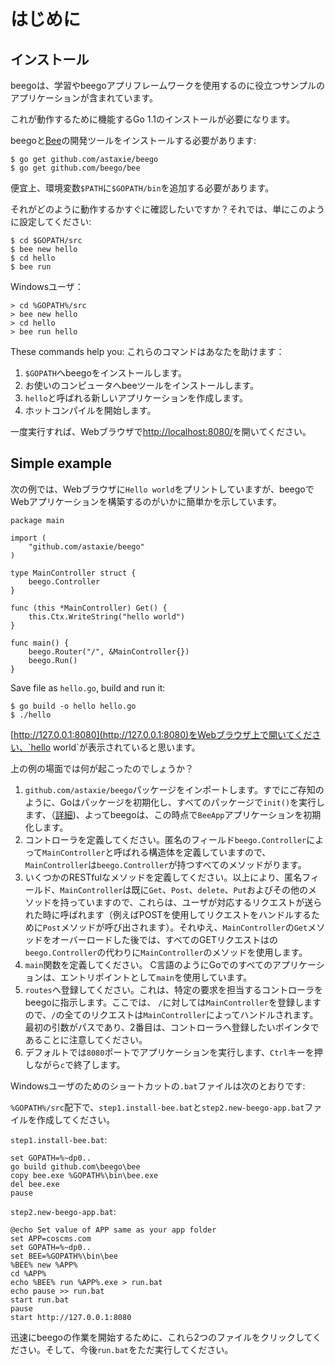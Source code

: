 # はじめに

## インストール

beegoは、学習やbeegoアプリフレームワークを使用するのに役立つサンプルのアプリケーションが含まれています。

これが動作するために機能するGo 1.1のインストールが必要になります。

beegoと[Bee](http://beego.me/docs/install/bee.md)の開発ツールをインストールする必要があります:
	
	$ go get github.com/astaxie/beego
	$ go get github.com/beego/bee


便宜上、環境変数`$PATH`に`$GOPATH/bin`を追加する必要があります。

それがどのように動作するかすぐに確認したいですか？それでは、単にこのように設定してください:

	$ cd $GOPATH/src
	$ bee new hello
	$ cd hello
	$ bee run

Windowsユーザ：

    > cd %GOPATH%/src
    > bee new hello
    > cd hello
    > bee run hello

These commands help you:
これらのコマンドはあなたを助けます：

1. `$GOPATH`へbeegoをインストールします。
2. お使いのコンピュータへbeeツールをインストールします。
3. `hello`と呼ばれる新しいアプリケーションを作成します。
4. ホットコンパイルを開始します。


一度実行すれば、Webブラウザで[http://localhost:8080/](http://localhost:8080/)を開いてください。

## Simple example

次の例では、Webブラウザに`Hello world`をプリントしていますが、beegoでWebアプリケーションを構築するのがいかに簡単かを示しています。

	package main
	
	import (
		"github.com/astaxie/beego"
	)
	
	type MainController struct {
		beego.Controller
	}
	
	func (this *MainController) Get() {
		this.Ctx.WriteString("hello world")
	}
	
	func main() {
		beego.Router("/", &MainController{})
		beego.Run()
	}

Save file as `hello.go`, build and run it:

	$ go build -o hello hello.go
	$ ./hello

[http://127.0.0.1:8080](http://127.0.0.1:8080)をWebブラウザ上で開いてください、`hello world`が表示されていると思います。

上の例の場面では何が起こったのでしょうか？

1. `github.com/astaxie/beego`パッケージをインポートします。すでにご存知のように、Goはパッケージを初期化し、すべてのパッケージで`init()`を実行します、（[詳細](https://github.com/Unknwon/build-web-application-with-golang_EN/blob/master/eBook/02.3.md#main-function-and-init-function))、よってbeegoは、この時点で`BeeApp`アプリケーションを初期化します。
2. コントローラを定義してください。匿名のフィールド`beego.Controller`によって`MainController`と呼ばれる構造体を定義していますので、`MainController`は`beego.Controller`が持つすべてのメソッドがります。
3. いくつかのRESTfulなメソッドを定義してください。以上により、匿名フィールド、`MainController`は既に`Get`、`Post`、`delete`、`Put`およびその他のメソッドを持っていますので、これらは、ユーザが対応するリクエストが送られた時に呼ばれます（例えばPOSTを使用してリクエストをハンドルするために`Post`メソッドが呼び出されます）。それゆえ、`MainController`の`Get`メソッドをオーバーロードした後では、すべてのGETリクエストはの`beego.Controller`の代わりに`MainController`のメソッドを使用します。
4. `main`関数を定義してください。 C言語のようにGoでのすべてのアプリケーションは、エントリポイントとして`main`を使用しています。
5. `routes`へ登録してください。これは、特定の要求を担当するコントローラをbeegoに指示します。ここでは、 `/`に対しては`MainController`を登録しますので、`/`の全てのリクエストは`MainController`によってハンドルされます。最初の引数がパスであり、2番目は、コントローラへ登録したいポインタであることに注意してください。
6. デフォルトでは`8080`ポートでアプリケーションを実行します、`Ctrl`キーを押しながら`c`で終了します。

Windowsユーザのためのショートカットの`.bat`ファイルは次のとおりです:

`%GOPATH%/src`配下で、`step1.install-bee.bat`と`step2.new-beego-app.bat`ファイルを作成してください。

`step1.install-bee.bat`:

	set GOPATH=%~dp0..
	go build github.com\beego\bee
	copy bee.exe %GOPATH%\bin\bee.exe
	del bee.exe
	pause

`step2.new-beego-app.bat`:

	@echo Set value of APP same as your app folder
	set APP=coscms.com
	set GOPATH=%~dp0..
	set BEE=%GOPATH%\bin\bee
	%BEE% new %APP%
	cd %APP%
	echo %BEE% run %APP%.exe > run.bat
	echo pause >> run.bat
	start run.bat
	pause
	start http://127.0.0.1:8080

迅速にbeegoの作業を開始するために、これら2つのファイルをクリックしてください。そして、今後`run.bat`をただ実行してください。
